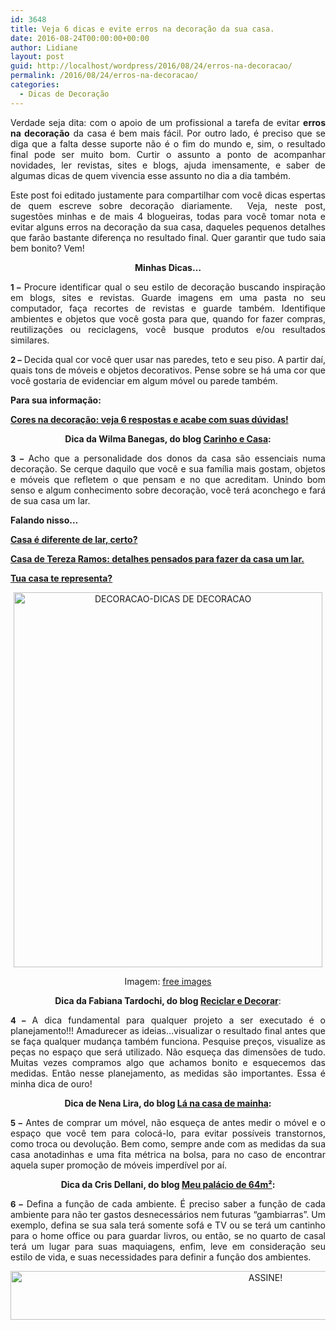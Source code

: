 ```yaml
---
id: 3648
title: Veja 6 dicas e evite erros na decoração da sua casa.
date: 2016-08-24T00:00:00+00:00
author: Lidiane
layout: post
guid: http://localhost/wordpress/2016/08/24/erros-na-decoracao/
permalink: /2016/08/24/erros-na-decoracao/
categories:
  - Dicas de Decoração
---
```

<p style="text-align: justify;">
  Verdade seja dita: com o apoio de um profissional a tarefa de evitar <strong>erros na decoração</strong> da casa é bem mais fácil. Por outro lado, é preciso que se diga que a falta desse suporte não é o fim do mundo e, sim, o resultado final pode ser muito bom. Curtir o assunto a ponto de acompanhar novidades, ler revistas, sites e blogs, ajuda imensamente, e saber de algumas dicas de quem vivencia esse assunto no dia a dia também.
</p>

<p style="text-align: justify;" align="justify">
  Este post foi editado justamente para compartilhar com você dicas espertas de quem escreve sobre decoração diariamente.  Veja, neste post, sugestões minhas e de mais 4 blogueiras, todas para você tomar nota e evitar alguns erros na decoração da sua casa, daqueles pequenos detalhes que farão bastante diferença no resultado final. Quer garantir que tudo saia bem bonito? Vem!
</p>

<p style="text-align: center;" align="justify">
  <strong>Minhas Dicas&#8230;</strong>
</p>

<p align="justify">
  <strong><span style="font-size: small;">1 –</span></strong> Procure identificar qual o seu estilo de decoração buscando inspiração em blogs, sites e revistas. Guarde imagens em uma pasta no seu computador, faça recortes de revistas e guarde também. Identifique ambientes e objetos que você gosta para que, quando for fazer compras, reutilizações ou reciclagens, você busque produtos e/ou resultados similares.
</p>

<p align="justify">
  <strong><span style="font-size: small;">2 –</span></strong> Decida qual cor você quer usar nas paredes, teto e seu piso. A partir daí, quais tons de móveis e objetos decorativos. Pense sobre se há uma cor que você gostaria de evidenciar em algum móvel ou parede também.
</p>

<p align="justify">
  <strong>Para sua informação:</strong>
</p>

<p align="justify">
  <a href="http://www.bichafemea.com/2014/02/13/cores-na-decoracao/" target="_blank"><strong>Cores na decoração: veja 6 respostas e acabe com suas dúvidas!</strong></a>
</p>

<p style="text-align: center;" align="justify">
  <strong>Dica da Wilma Banegas, do blog <a href="http://carinhoecasa.blogspot.com.br/" target="_blank">Carinho e Casa</a>:</strong>
</p>

<p style="text-align: justify;" align="center">
  <strong><span style="font-size: small;">3 –</span></strong> Acho que a personalidade dos donos da casa são essenciais numa decoração. Se cerque daquilo que você e sua família mais gostam, objetos e móveis que refletem o que pensam e no que acreditam. Unindo bom senso e algum conhecimento sobre decoração, você terá aconchego e fará de sua casa um lar.
</p>

<p align="justify">
  <strong>Falando nisso…</strong>
</p>

<p align="justify">
  <a href="http://www.bichafemea.com/2013/08/07/casa-lar-decoracao/" target="_blank"><strong>Casa é diferente de lar, certo?</strong></a>
</p>

<p align="justify">
  <a href="http://www.decoracaodacasa.com/decoracao-da-casa/" target="_blank"><strong>Casa de Tereza Ramos: detalhes pensados para fazer da casa um lar.</strong></a>
</p>

<p align="justify">
  <a href="http://www.bichafemea.com/2014/05/15/tua-casa-te-representa/" target="_blank"><strong>Tua casa te representa?</strong></a>
</p>

<p align="center">
  <img class="alignnone size-full wp-image-12833" src="http://www.trololodemulher.com.br/blog/wp-content/uploads/2016/08/DECORACAO-DICAS-DE-DECORACAO.jpg" alt="DECORACAO-DICAS DE DECORACAO" width="494" height="600" />
</p>

<p align="center">
  Imagem: <a href="http://www.freeimages.com/" target="_blank">free images</a>
</p>

<p align="center">
  <strong>Dica da Fabiana Tardochi, do blog <a href="http://www.reciclaredecorar.com/" target="_blank">Reciclar e Decorar</a></strong>:
</p>

<p style="text-align: justify;">
  <strong><span style="font-size: small;">4 –</span></strong> A dica fundamental para qualquer projeto a ser executado é o planejamento!!! Amadurecer as ideias&#8230;visualizar o resultado final antes que se faça qualquer mudança também funciona. Pesquise preços, visualize as peças no espaço que será utilizado. Não esqueça das dimensões de tudo. Muitas vezes compramos algo que achamos bonito e esquecemos das medidas. Então nesse planejamento, as medidas são importantes. Essa é minha dica de ouro!
</p>

<p style="text-align: center;">
  <strong>Dica de Nena Lira, do blog <a href="http://lanacasademainha.blogspot.com.br/" target="_blank">Lá na casa de mainha</a>:</strong>
</p>

<p align="justify">
  <strong><span style="font-size: small;">5 –</span></strong> Antes de comprar um móvel, não esqueça de antes medir o móvel e o espaço que você tem para colocá-lo, para evitar possíveis transtornos, como troca ou devolução. Bem como, sempre ande com as medidas da sua casa anotadinhas e uma fita métrica na bolsa, para no caso de encontrar aquela super promoção de móveis imperdível por aí.
</p>

<p style="text-align: center;" align="justify">
  <strong>Dica da Cris Dellani, do blog <a href="http://meupalaciode64m.blogspot.com.br/" target="_blank">Meu palácio de 64m²</a>:</strong>
</p>

<p style="text-align: justify;" align="center">
  <strong><span style="font-size: small;">6 –</span></strong> Defina a função de cada ambiente. É preciso saber a função de cada ambiente para não ter gastos desnecessários nem futuras &#8220;gambiarras&#8221;. Um exemplo, defina se sua sala terá somente sofá e TV ou se terá um cantinho para o home office ou para guardar livros, ou então, se no quarto de casal terá um lugar para suas maquiagens, enfim, leve em consideração seu estilo de vida, e suas necessidades para definir a função dos ambientes.
</p>

<p align="center">
  <a href="http://feedburner.google.com/fb/a/mailverify?uri=blogBichaFemea&loc=en_US" target="_blank"><img class="alignnone size-full wp-image-10439" src="http://www.trololodemulher.com.br/blog/wp-content/uploads/2014/09/ASSINE.png" alt="ASSINE!" width="800" height="78" /></a>
</p>